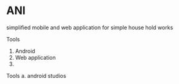 # ANI
simplified mobile and web application for simple house hold works

Tools
1. Android
2. Web application
3. 

Tools
a. android studios
